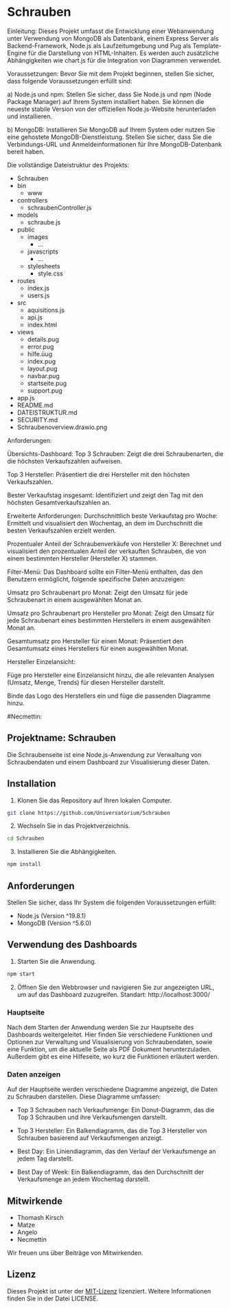 # Schrauben

Einleitung:
Dieses Projekt umfasst die Entwicklung einer Webanwendung unter Verwendung von MongoDB als Datenbank, einem Express Server als Backend-Framework, Node.js als Laufzeitumgebung und Pug als Template-Engine für die Darstellung von HTML-Inhalten. Es werden auch zusätzliche Abhängigkeiten wie chart.js für die Integration von Diagrammen verwendet.

Voraussetzungen:
Bevor Sie mit dem Projekt beginnen, stellen Sie sicher, dass folgende Voraussetzungen erfüllt sind:

a) Node.js und npm: Stellen Sie sicher, dass Sie Node.js und npm (Node Package Manager) auf Ihrem System installiert haben. Sie können die neueste stabile Version von der offiziellen Node.js-Website herunterladen und installieren.

b) MongoDB: Installieren Sie MongoDB auf Ihrem System oder nutzen Sie eine gehostete MongoDB-Dienstleistung. Stellen Sie sicher, dass Sie die Verbindungs-URL und Anmeldeinformationen für Ihre MongoDB-Datenbank bereit haben.

Die vollständige Dateistruktur des Projekts:
- Schrauben
- bin
  - www
- controllers
  - schraubenController.js
- models
  - schraube.js
- public
  - images
    - ...
  - javascripts
    - ...
  - stylesheets
    - style.css
- routes
  - index.js
  - users.js
- src
  - aquisitions.js
  - api.js
  - index.html
- views
  - details.pug
  - error.pug
  - hilfe.üug
  - index.pug
  - layout.pug
  - navbar.pug
  - startseite.pug
  - support.pug
- app.js
- README.md
- DATEISTRUKTUR.md
- SECURITY.md
- Schraubenoverview.drawio.png

Anforderungen:

Übersichts-Dashboard:
Top 3 Schrauben: Zeigt die drei Schraubenarten, die die höchsten Verkaufszahlen aufweisen.

Top 3 Hersteller: Präsentiert die drei Hersteller mit den höchsten Verkaufszahlen.

Bester Verkaufstag insgesamt: Identifiziert und zeigt den Tag mit den höchsten Gesamtverkaufszahlen an.

Erweiterte Anforderungen:
Durchschnittlich beste Verkaufstag pro Woche: Ermittelt und visualisiert den Wochentag, an dem im Durchschnitt die besten Verkaufszahlen erzielt werden.

Prozentualer Anteil der Schraubenverkäufe von Hersteller X: Berechnet und visualisiert den prozentualen Anteil der verkauften Schrauben, die von einem bestimmten Hersteller (Hersteller X) stammen.

Filter-Menü:
Das Dashboard sollte ein Filter-Menü enthalten, das den Benutzern ermöglicht, folgende spezifische Daten anzuzeigen:

Umsatz pro Schraubenart pro Monat: Zeigt den Umsatz für jede Schraubenart in einem ausgewählten Monat an.

Umsatz pro Schraubenart pro Hersteller pro Monat: Zeigt den Umsatz für jede Schraubenart eines bestimmten Herstellers in einem ausgewählten Monat an.

Gesamtumsatz pro Hersteller für einen Monat: Präsentiert den Gesamtumsatz eines Herstellers für einen ausgewählten Monat.

Hersteller Einzelansicht:

Füge pro Hersteller eine Einzelansicht hinzu, die alle relevanten Analysen (Umsatz, Menge, Trends) für diesen Hersteller darstellt.

Binde das Logo des Herstellers ein und füge die passenden Diagramme hinzu.


#Necmettin:
## Projektname: Schrauben

Die Schraubenseite ist eine Node.js-Anwendung zur Verwaltung von Schraubendaten und einem Dashboard zur Visualisierung dieser Daten.

## Installation

1. Klonen Sie das Repository auf Ihren lokalen Computer.

```bash
git clone https://github.com/Universatorium/Schrauben
```

2. Wechseln Sie in das Projektverzeichnis.

```bash
cd Schrauben
```

3. Installieren Sie die Abhängigkeiten.

```bash
npm install
```

## Anforderungen

Stellen Sie sicher, dass Ihr System die folgenden Voraussetzungen erfüllt:

- Node.js (Version ^19.8.1)
- MongoDB (Version ^5.6.0)

## Verwendung des Dashboards

1. Starten Sie die Anwendung.

```bash
npm start
```

2. Öffnen Sie den Webbrowser und navigieren Sie zur angezeigten URL, um auf das Dashboard zuzugreifen.  Standart: http://localhost:3000/

### Hauptseite

Nach dem Starten der Anwendung werden Sie zur Hauptseite des Dashboards weitergeleitet. Hier finden Sie verschiedene Funktionen und Optionen zur Verwaltung und Visualisierung von Schraubendaten, sowie eine Funktion, um die aktuelle Seite als PDF Dokument herunterzuladen. Außerdem gibt es eine Hilfeseite, wo kurz die Funktionen erläutert werden.

### Daten anzeigen

Auf der Hauptseite werden verschiedene Diagramme angezeigt, die Daten zu Schrauben darstellen. Diese Diagramme umfassen:

- Top 3 Schrauben nach Verkaufsmenge: Ein Donut-Diagramm, das die Top 3 Schrauben und ihre Verkaufsmengen darstellt.

- Top 3 Hersteller: Ein Balkendiagramm, das die Top 3 Hersteller von Schrauben basierend auf Verkaufsmengen anzeigt.

- Best Day: Ein Liniendiagramm, das den Verlauf der Verkaufsmenge an jedem Tag darstellt.

- Best Day of Week: Ein Balkendiagramm, das den Durchschnitt der Verkaufsmenge an jedem Wochentag darstellt.

## Mitwirkende

- Thomash Kirsch
- Matze
- Angelo 
- Necmettin

Wir freuen uns über Beiträge von Mitwirkenden.

## Lizenz

Dieses Projekt ist unter der [MIT-Lizenz](LICENSE) lizenziert. Weitere Informationen finden Sie in der Datei LICENSE.